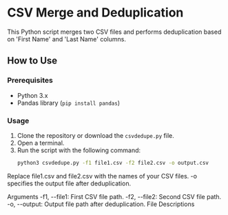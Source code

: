 # CSV Merge and Deduplication

This Python script merges two CSV files and performs deduplication based on 'First Name' and 'Last Name' columns.

## How to Use

### Prerequisites
- Python 3.x
- Pandas library (`pip install pandas`)

### Usage
1. Clone the repository or download the `csvdedupe.py` file.
2. Open a terminal.
3. Run the script with the following command:
   ```bash
   python3 csvdedupe.py -f1 file1.csv -f2 file2.csv -o output.csv

Replace file1.csv and file2.csv with the names of your CSV files.
-o specifies the output file after deduplication.

Arguments
-f1, --file1: First CSV file path.
-f2, --file2: Second CSV file path.
-o, --output: Output file path after deduplication.
File Descriptions
